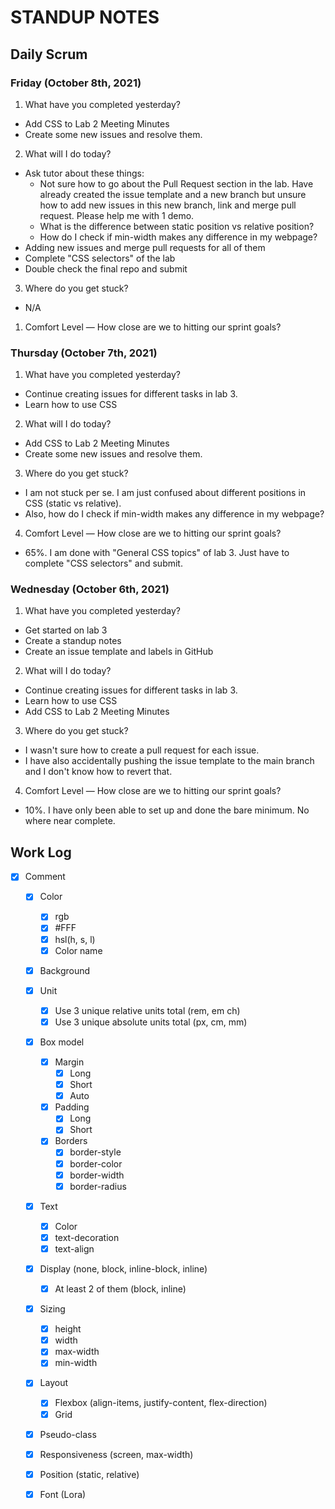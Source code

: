 # STANDUP NOTES
## Daily Scrum

### Friday (October 8th, 2021)
1. What have you completed yesterday?
   
- Add CSS to Lab 2 Meeting Minutes
- Create some new issues and resolve them.

2. What will I do today?

- Ask tutor about these things:
  + Not sure how to go about the Pull Request section in the lab. Have already created the issue template and a new branch but unsure how to add new issues in this new branch, link and merge pull request. Please help me with 1 demo.
  + What is the difference between static position vs relative position?
  + How do I check if min-width makes any difference in my webpage?
- Adding new issues and merge pull requests for all of them
- Complete "CSS selectors" of the lab
- Double check the final repo and submit

3. Where do you get stuck?

- N/A
  
1. Comfort Level — How close are we to hitting our sprint goals?


### Thursday (October 7th, 2021)
1. What have you completed yesterday?
  
- Continue creating issues for different tasks in lab 3.
- Learn how to use CSS

2. What will I do today?

- Add CSS to Lab 2 Meeting Minutes
- Create some new issues and resolve them.
 
3. Where do you get stuck?

- I am not stuck per se. I am just confused about different positions in CSS (static vs relative). 
- Also, how do I check if min-width makes any difference in my webpage?

4. Comfort Level — How close are we to hitting our sprint goals?

- 65%. I am done with "General CSS topics" of lab 3. Just have to complete "CSS selectors" and submit.

### Wednesday (October 6th, 2021)
1. What have you completed yesterday?

- Get started on lab 3
- Create a standup notes
- Create an issue template and labels in GitHub

2. What will I do today?

- Continue creating issues for different tasks in lab 3.
- Learn how to use CSS
- Add CSS to Lab 2 Meeting Minutes

3. Where do you get stuck?

- I wasn't sure how to create a pull request for each issue. 
- I have also accidentally pushing the issue template to the main branch and I don't know how to revert that.

4. Comfort Level — How close are we to hitting our sprint goals?
  
- 10%. I have only been able to set up and done the bare minimum. No where near complete. 
  
## Work Log

+ [x] Comment
  + [x] Color
    + [x] rgb
    + [x] #FFF
    + [x] hsl(h, s, l)
    + [x] Color name
  + [x] Background
  + [x] Unit
    + [x] Use 3 unique relative units total (rem, em ch)
    + [x] Use 3 unique absolute units total (px, cm, mm)
  + [x] Box model
    + [x] Margin
      + [x] Long
      + [x] Short
      + [x] Auto
    + [x] Padding
      + [x] Long
      + [x] Short
    + [x] Borders
      + [x] border-style
      + [x] border-color
      + [x] border-width
      + [x] border-radius
  + [x] Text
    + [x] Color
    + [x] text-decoration
    + [x] text-align
  + [x] Display (none, block, inline-block, inline)
    + [x] At least 2 of them (block, inline)
  + [x] Sizing
    + [x] height
    + [x] width
    + [x] max-width
    + [x] min-width
  + [x] Layout
    + [x] Flexbox (align-items, justify-content, flex-direction)
    + [x] Grid
  + [x] Pseudo-class
  + [x] Responsiveness (screen, max-width)
  + [x] Position (static, relative)
  + [x] Font (Lora)

